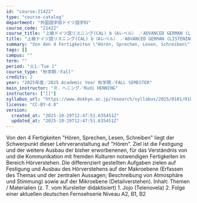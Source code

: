 ```yaml
---
id: "course:21422"
type: "course-catalog"
department: "外国語学部ドイツ語学科"
course_code: "21422"
course_title: "上級ドイツ語リスニング(CAL) b（Aレベル） ／ADVANCED GERMAN (LISTENING) b"
title: "上級ドイツ語リスニング(CAL) b（Aレベル） ／ADVANCED GERMAN (LISTENING) b"
summary: "Von den 4 Fertigkeiten \"Hören, Sprechen, Lesen, Schreiben\" liegt der Schwerpunkt dieser Lehrveranstaltung auf \"Hören\". Z…"
tags: []
campus: ""
term: ""
period: "火1／Tue 1"
course_type: "秋学期／Fall"
credits: 2
year: "2025年度／2025 Academic Year 秋学期／FALL SEMESTER"
main_instructor: "Ｒ．ヘニング／Rudi HENNING"
instructors: ["[]"]
syllabus_url: "https://www.dokkyo.ac.jp/research/syllabus/2025/0101/0101_21422_ja_JP.html"
license: "CC-BY-4.0"
version:
  created_at: "2025-10-29T12:47:51.635451Z"
  updated_at: "2025-10-29T12:47:51.635451Z"
---
```

Von den 4 Fertigkeiten "Hören, Sprechen, Lesen, Schreiben" liegt der Schwerpunkt dieser Lehrveranstaltung auf "Hören". Ziel ist die Festigung und der weitere Ausbau der bisher erworbenenen, für das Verständnis von und die Kommunikation mit fremden Kulturen notwendigen Fertigkeiten im Bereich Hörverstehen. Die differenziert gestellten Aufgaben zielen auf Festigung und Ausbau des Hörverstehens auf der Makroebene (Erfassen des Themas und der zentralen Aussagen; Beschreibung von Atmosphäre und Stimmung) sowie auf der Mikroebene (Detailverstehen). Inhalt: Themen / Materialien (z. T. vom Kursleiter didaktisiert) 1. Jojo (Telenovela) 2. Folge einer aktuellen deutschen Fernsehserie Niveau A2, B1, B2
